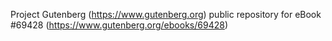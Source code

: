 Project Gutenberg (https://www.gutenberg.org) public repository for
eBook #69428 (https://www.gutenberg.org/ebooks/69428)
